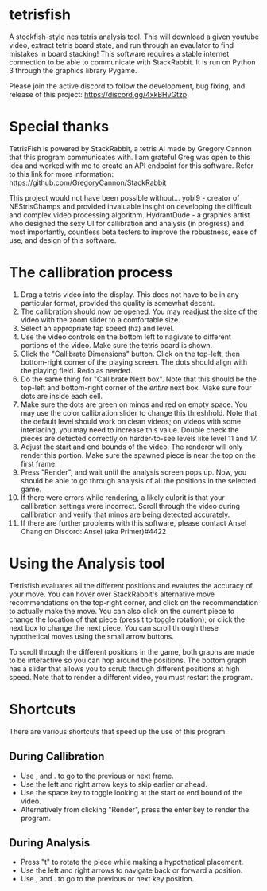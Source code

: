 # tetrisfish
A stockfish-style nes tetris analysis tool. This will download a given youtube video, extract tetris board state,  and run through an evaulator to find mistakes in board stacking! This software requires a stable internet connection to be able to communicate with StackRabbit. It is run on Python 3 through the graphics library Pygame.

Please join the active discord to follow the development, bug fixing, and release of this project: https://discord.gg/4xkBHvGtzp

# Special thanks
TetrisFish is powered by StackRabbit, a tetris AI made by Gregory Cannon that this program communicates with. I am grateful Greg was open to this idea and worked with me to create an API endpoint for this software. Refer to this link for more information: https://github.com/GregoryCannon/StackRabbit

This project would not have been possible without...
yobi9 - creator of NEStrisChamps and provided invaluable insight on developing the difficult and complex video processing algorithm.
HydrantDude - a graphics artist who designed the sexy UI for callibration and analysis (in progress)
and most importantly, countless beta testers to improve the robustness, ease of use, and design of this software. 

# The callibration process
1. Drag a tetris video into the display. This does not have to be in any particular format, provided the quality is somewhat decent.
2. The callibration should now be opened. You may readjust the size of the video with the zoom slider to a comfortable size.
3. Select an appropriate tap speed (hz) and level.
4. Use the video controls on the bottom left to nagivate to different portions of the video. Make sure the tetris board is shown.
5. Click the "Callibrate Dimensions" button. Click on the top-left, then bottom-right corner of the playing screen. The dots should align with the playing field. Redo as needed.
6. Do the same thing for "Callibrate Next box". Note that this should be the top-left and bottom-right corner of the *entire* next box. Make sure four dots are inside each cell.
7. Make sure the dots are green on minos and red on empty space. You may use the color callibration slider to change this threshhold. Note that the default level should work on clean videos; on videos with some interlacing, you may need to increase this value. Double check the pieces are detected correctly on harder-to-see levels like level 11 and 17.
8. Adjust the start and end bounds of the video. The renderer will only render this portion. Make sure the spawned piece is near the top on the first frame.
9. Press "Render", and wait until the analysis screen pops up. Now, you should be able to go through analysis of all the positions in the selected game.
10. If there were errors while rendering, a likely culprit is that your callibration settings were incorrect. Scroll through the video during callibration and verify that minos are being detected accurately.
11. If there are further problems with this software, please contact Ansel Chang on Discord: Ansel (aka Primer)#4422

# Using the Analysis tool
Tetrisfish evaluates all the different positions and evalutes the accuracy of your move. You can hover over StackRabbit's alternative move recommendations on the top-right corner, and click on the recommendation to actually make the move. You can also click on the current piece to change the location of that piece (press t to toggle rotation), or click the next box to change the next piece. You can scroll through these hypothetical moves using the small arrow buttons.

To scroll through the different positions in the game, both graphs are made to be interactive so you can hop around the positions. The bottom graph has a slider that allows you to scrub through different positions at high speed. Note that to render a different video, you must restart the program.

# Shortcuts
There are various shortcuts that speed up the use of this program.
## During Callibration
- Use , and . to go to the previous or next frame.
- Use the left and right arrow keys to skip earlier or ahead.
- Use the space key to toggle looking at the start or end bound of the video.
- Alternatively from clicking "Render", press the enter key to render the program.
## During Analysis
- Press "t" to rotate the piece while making a hypothetical placement.
- Use the left and right arrows to navigate back or forward a position.
- Use , and . to go to the previous or next key position.
